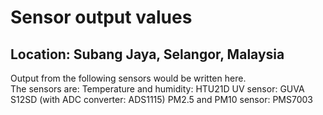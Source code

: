 # Sensor output values
## Location: Subang Jaya, Selangor, Malaysia
Output from the following sensors would be written here.\
The sensors are:
Temperature and humidity: HTU21D
UV sensor: GUVA S12SD (with ADC converter: ADS1115)
PM2.5 and PM10 sensor: PMS7003
